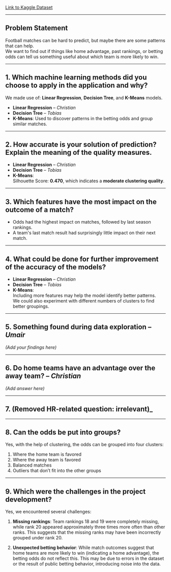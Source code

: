 [Link to Kaggle Dataset](https://www.kaggle.com/datasets/ivanpv/premier-league-football-matches-20152019/data?select=Premier-League-2015-2019_TRAINING.csv)

---

## Problem Statement

Football matches can be hard to predict, but maybe there are some patterns that can help.  
We want to find out if things like home advantage, past rankings, or betting odds can tell us something useful about which team is more likely to win.

---

## 1. Which machine learning methods did you choose to apply in the application and why?

We made use of: **Linear Regression**, **Decision Tree**, and **K-Means** models.

- **Linear Regression** – _Christian_
- **Decision Tree** – _Tobias_
- **K-Means**: Used to discover patterns in the betting odds and group similar matches.

---

## 2. How accurate is your solution of prediction? Explain the meaning of the quality measures.

- **Linear Regression** – _Christian_
- **Decision Tree** – _Tobias_
- **K-Means**:  
  Silhouette Score: **0.470**, which indicates a **moderate clustering quality**.

---

## 3. Which features have the most impact on the outcome of a match?

- Odds had the highest impact on matches, followed by last season rankings.  
- A team's last match result had surprisingly little impact on their next match.

---

## 4. What could be done for further improvement of the accuracy of the models?

- **Linear Regression** – _Christian_
- **Decision Tree** – _Tobias_
- **K-Means**:  
  Including more features may help the model identify better patterns.  
  We could also experiment with different numbers of clusters to find better groupings.

---

## 5. Something found during data exploration – _Umair_
_(Add your findings here)_

---

## 6. Do home teams have an advantage over the away team? – _Christian_

_(Add answer here)_

---

## 7. (Removed HR-related question: irrelevant)_

---

## 8. Can the odds be put into groups?

Yes, with the help of clustering, the odds can be grouped into four clusters:

1. Where the home team is favored  
2. Where the away team is favored  
3. Balanced matches  
4. Outliers that don’t fit into the other groups

---

## 9. Which were the challenges in the project development?

Yes, we encountered several challenges:

1. **Missing rankings**: Team rankings 18 and 19 were completely missing, while rank 20 appeared approximately three times more often than other ranks. This suggests that the missing ranks may have been incorrectly grouped under rank 20.

2. **Unexpected betting behavior**: While match outcomes suggest that home teams are more likely to win (indicating a home advantage), the betting odds do not reflect this. This may be due to errors in the dataset or the result of public betting behavior, introducing noise into the data.
